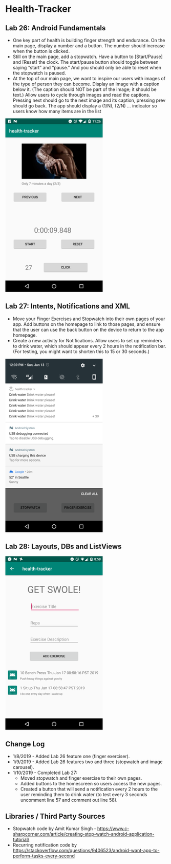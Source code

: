 # Health-Tracker
## Lab 26: Android Fundamentals
* One key part of health is building finger strength and endurance. On the main page, display a number and a button. The number should increase when the button is clicked.
* Still on the main page, add a stopwatch. Have a button to [Start/Pause] and [Reset] the clock. The start/pause button should toggle between saying “start” and “pause.” And you should only be able to reset when the stopwatch is paused.
* At the top of our main page, we want to inspire our users with images of the type of person they can become. Display an image with a caption below it. (The caption should NOT be part of the image; it should be text.) Allow users to cycle through images and read the captions. Pressing next should go to the next image and its caption, pressing prev should go back. The app should display a (1/N), (2/N) … indicator so users know how many items are in the list

![Lab 26: Android Fundamentals](screenshots/screenshot.png)

## Lab 27: Intents, Notifications and XML
* Move your Finger Exercises and Stopwatch into their own pages of your app. Add buttons on the homepage to link to those pages, and ensure that the user can use the back button on the device to return to the app homepage.
* Create a new activity for Notifications. Allow users to set up reminders to drink water, which should appear every 2 hours in the notification bar. (For testing, you might want to shorten this to 15 or 30 seconds.)

![Lab 27: Intents, Notifications and XML](screenshots/screenshot2.png)

## Lab 28: Layouts, DBs and ListViews

![Lab 28: Layouts, DBs and ListViews](screenshots/screenshot3.png)


## Change Log
* 1/8/2019 - Added Lab 26 feature one (finger exerciser).
* 1/9/2019 - Added Lab 26 features two and three (stopwatch and image carousel).
* 1/10/2019 - Completed Lab 27:
    * Moved stopwatch and finger exercise to their own pages.
    * Added buttons to the homescreen so users access the new pages.
    * Created a button that will send a notification every 2 hours to the user reminding them to drink water (to test every 3 seconds uncomment line 57 and comment out line 58).

## Libraries / Third Party Sources
* Stopwatch code by Amit Kumar Singh - https://www.c-sharpcorner.com/article/creating-stop-watch-android-application-tutorial/
* Recurring notification code by https://stackoverflow.com/questions/9406523/android-want-app-to-perform-tasks-every-second